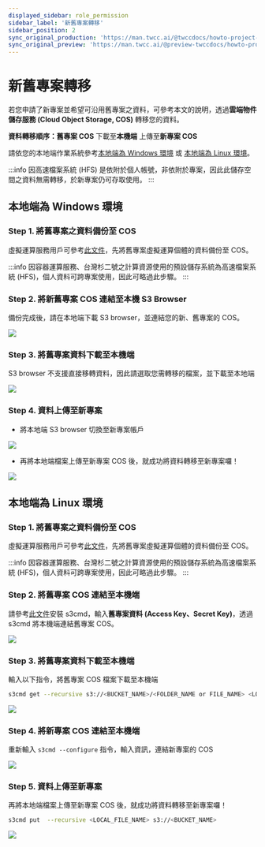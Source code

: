 ```yaml
---
displayed_sidebar: role_permission
sidebar_label: '新舊專案轉移'
sidebar_position: 2
sync_original_production: 'https://man.twcc.ai/@twccdocs/howto-project-data-transfer-zh' 
sync_original_preview: 'https://man.twcc.ai/@preview-twccdocs/howto-project-data-transfer-zh' 
---
```



# 新舊專案轉移

若您申請了新專案並希望可沿用舊專案之資料，可參考本文的說明，透過**雲端物件儲存服務 (Cloud Object Storage, COS)** 轉移您的資料。


**資料轉移順序：舊專案 COS** <i class="fa fa-forward" aria-hidden="true"></i> 下載至**本機端** <i class="fa fa-forward" aria-hidden="true"></i> 上傳至**新專案 COS**


請依您的本地端作業系統參考[本地端為 Windows 環境](#本地端為-Windows-環境) 或 [本地端為 Linux 環境](#本地端為-Linux-環境)。

:::info
因高速檔案系統 (HFS) 是依附於個人帳號，非依附於專案，因此此儲存空間之資料無需轉移，於新專案仍可存取使用。
:::


## 本地端為 Windows 環境

### Step 1. 將舊專案之資料備份至 COS

虛擬運算服務用戶可參考[此文件](https://www.twcc.ai/doc?page=backup)，先將舊專案虛擬運算個體的資料備份至 COS。

:::info
因容器運算服務、台灣杉二號之計算資源使用的預設儲存系統為高速檔案系統 (HFS)，個人資料可跨專案使用，因此可略過此步驟。
:::

### Step 2. 將新舊專案 COS 連結至本機 S3 Browser

備份完成後，請在本地端下載 S3 browser，並連結您的新、舊專案的 COS。
 
![](https://cos.twcc.ai/SYS-MANUAL/uploads/upload_cc9c3993933db51234e51b0cc5e75e25.png)


### Step 3. 將舊專案資料下載至本機端

S3 browser 不支援直接移轉資料，因此請選取您需轉移的檔案，並下載至本地端

![](https://cos.twcc.ai/SYS-MANUAL/uploads/upload_d41a89373a36a2eba08bd874ee1fa6b1.png)



### Step 4. 資料上傳至新專案

- 將本地端 S3 browser 切換至新專案帳戶

![](https://cos.twcc.ai/SYS-MANUAL/uploads/upload_fe577644e4b84612e23f54dd6c283968.png)


- 再將本地端檔案上傳至新專案 COS 後，就成功將資料轉移至新專案囉！

![](https://cos.twcc.ai/SYS-MANUAL/uploads/upload_e12c4399174d32bbe619eae62431d9dd.png)


    
## 本地端為 Linux 環境

### Step 1. 將舊專案之資料備份至 COS

虛擬運算服務用戶可參考[此文件](https://www.twcc.ai/doc?page=backup)，先將舊專案虛擬運算個體的資料備份至 COS。

:::info
因容器運算服務、台灣杉二號之計算資源使用的預設儲存系統為高速檔案系統 (HFS)，個人資料可跨專案使用，因此可略過此步驟。
:::

### Step 2. 將舊專案 COS 連結至本機端

請參考[此文件](https://man.twcc.ai/@twccdocs/cosbackup-zh#%E5%AE%89%E8%A3%9D%E8%88%87%E8%A8%AD%E5%AE%9A-s3cmd)安裝 s3cmd，輸入**舊專案資料 (Access Key、Secret Key)**，透過 s3cmd 將本機端連結舊專案 COS。

![](https://cos.twcc.ai/SYS-MANUAL/uploads/upload_c9dd90a6105018eecaa8f3e6f2d4f0fc.png)

    
### Step 3. 將舊專案資料下載至本機端

輸入以下指令，將舊專案 COS 檔案下載至本機端

```bash
s3cmd get --recursive s3://<BUCKET_NAME>/<FOLDER_NAME or FILE_NAME> <LOCAL_DIR>
```

![](https://cos.twcc.ai/SYS-MANUAL/uploads/upload_753677494251c17c870f9b816d6ec86e.png)


### Step 4. 將新專案 COS 連結至本機端

重新輸入 `s3cmd --configure` 指令，輸入資訊，連結新專案的 COS

![](https://cos.twcc.ai/SYS-MANUAL/uploads/upload_c9dd90a6105018eecaa8f3e6f2d4f0fc.png)

### Step 5. 資料上傳至新專案

再將本地端檔案上傳至新專案 COS 後，就成功將資料轉移至新專案囉！

```bash
s3cmd put  --recursive <LOCAL_FILE_NAME> s3://<BUCKET_NAME>
```

![](https://cos.twcc.ai/SYS-MANUAL/uploads/upload_20989598f5d1c34d52fce285a7c766cc.png)
